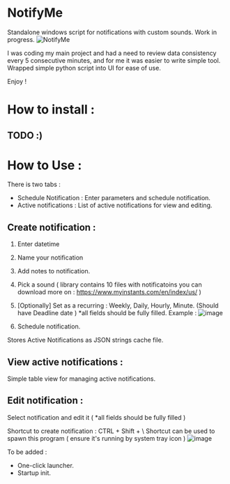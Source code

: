 # NotifyMe
Standalone windows script for notifications with custom sounds. Work in progress.
![NotifyMe](https://github.com/user-attachments/assets/56ddc0f4-1d31-459f-bb55-b7c0415b1435)

I was coding my main project and had a need to review data consistency every 5 consecutive minutes, and for me it was easier to write simple tool. 
Wrapped simple python script into UI for ease of use. 

Enjoy ! 

# How to install : 

## TODO :) 

# How to Use :

There is two tabs : 
- Schedule Notification : Enter parameters and schedule notification.
- Active notifications : List of active notifications for view and editing. 

## Create notification : 
1. Enter datetime
2. Name your notification
3. Add notes to notification.
4. Pick a sound ( library contains 10 files with notificatoins you can download more on :  https://www.myinstants.com/en/index/us/ )
5. [Optionally] Set as a recurring : Weekly, Daily, Hourly, Minute. (Should have Deadline date )
    *all fields should be fully filled. Example :
![image](https://github.com/user-attachments/assets/38f6f0fb-698e-4905-b7b5-f6b43806fcb6)

7. Schedule notification.

Stores Active Notifications as JSON strings cache file.

## View active notifications :
Simple table view for managing active notifications.

## Edit notification : 
Select notification and edit it ( *all fields should be fully filled )


Shortcut to create notification :  CTRL + Shift + \ 
Shortcut can be used to spawn this program ( ensure it's running by system tray icon )
![image](https://github.com/user-attachments/assets/30347588-bbbd-4abf-9c07-768a73030396)

To be added : 
- One-click launcher.
- Startup init.
